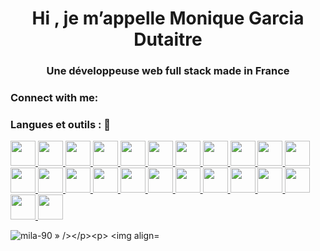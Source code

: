 <h1 align="center">Hi , je m’appelle Monique Garcia Dutaitre</h1><h3 align="center">Une développeuse web full stack made in France</h3><h3 align="left">Connect with me:</h3><p align="left"></p><h3 align="left">






Langues et outils : 👋 </h3>
<p align="left"> <a href="https://angular.io » target="_blank » rel="noreferrer"> <img src="https://angular.io/assets/images/logos/angular/angular.svg » alt="angulaire » width="40 » height="40"/> </a> <a href="https://angular.io » target="_blank » rel="noreferrer"> <img src="https://raw.githubusercontent.com/devicons/devicon/master/icons/angularjs/angularjs-original-wordmark.svg » alt="angularjs » width="40 » height="40"/> </a> <a href="https://www.w3schools.com/cs/ » target="_blank » rel="noreferrer"> <img src="https://raw.githubusercontent.com/devicons/devicon/master/icons/csharp/csharp-original.svg » alt="csharp » width="40 » height="40"/> </a> <a href="https://www.w3schools.com/css/ » target="_blank » rel="noreferrer"> <img src="https://raw.githubusercontent.com/devicons/devicon/master/icons/css3/css3-original-wordmark.svg » alt="css3 » width="40 » height="40"/> </a> <a href="https://www.docker.com/ » target="_blank » rel="noreferrer"> <img src="https://raw.githubusercontent.com/devicons/devicon/master/icons/docker/docker-original-wordmark.svg » alt="docker » width="40 » height="40"/> </a> <a href="https://www.electronjs.org » target="_blank » rel="noreferrer"> <img src="https://raw.githubusercontent.com/devicons/devicon/master/icons/electron/electron-original.svg » alt="electron » width="40 » height="40"/> </a> <a href="https://www.figma.com/ » target="_blank » rel="noreferrer"> <img src="https://www.vectorlogo.zone/logos/figma/figma-icon.svg » alt="figma » width="40 » height="40"/> </a> <a href="https://git-scm.com/ » target="_blank » rel="noreferrer"> <img src="https://www.vectorlogo.zone/logos/git-scm/git-scm-icon.svg » alt="git » width="40 » height="40"/> </a> <a href="https://www.w3.org/html/ » target="_blank » rel="noreferrer"> <img src="https://raw.githubusercontent.com/devicons/devicon/master/icons/html5/html5-original-wordmark.svg » alt="html5 » width="40 » height="40"/> </a> <a href="https://www.java.com » target="_blank » rel="noreferrer"> <img src="https://raw.githubusercontent.com/devicons/devicon/master/icons/java/java-original.svg » alt="java » width="40 » height="40"/> </a> <a href="https://developer.mozilla.org/en-US/docs/Web/JavaScript » target="_blank » rel="noreferrer"> <img src="https://raw.githubusercontent.com/devicons/devicon/master/icons/javascript/javascript-original.svg » alt="javascript » width="40 » height="40"/> </a> <a href="https://mariadb.org/ » target="_blank » rel="noreferrer"> <img src="https://www.vectorlogo.zone/logos/mariadb/mariadb-icon.svg » alt="mariadb » width="40 » height="40"/> </a> <a href="https://www.mysql.com/ » target="_blank » rel="noreferrer"> <img src="https://raw.githubusercontent.com/devicons/devicon/master/icons/mysql/mysql-original-wordmark.svg » alt="mysql » width="40 » height="40"/> </a> <a href="https://nodejs.org » target="_blank » rel="noreferrer"> <img src="https://raw.githubusercontent.com/devicons/devicon/master/icons/nodejs/nodejs-original-wordmark.svg » alt="nodejs » width="40 » height="40"/> </a> <a href="https://www.photoshop.com/en » target="_blank » rel="noreferrer"> <img src="https://raw.githubusercontent.com/devicons/devicon/master/icons/photoshop/photoshop-line.svg » alt="photoshop » width="40 » height="40"/> </a> <a href="https://www.php.net » target="_blank » rel="noreferrer"> <img src="https://raw.githubusercontent.com/devicons/devicon/master/icons/php/php-original.svg » alt="php » width="40 » height="40"/> </a> <a href="https://postman.com » target="_blank » rel="noreferrer"> <img src="https://www.vectorlogo.zone/logos/getpostman/getpostman-icon.svg » alt="postman » width="40 » height="40"/> </a> <a href="https://www.python.org » target="_blank » rel="noreferrer"> <img src="https://raw.githubusercontent.com/devicons/devicon/master/icons/python/python-original.svg » alt="python » width="40 » height="40"/> </a> <a href="https://reactjs.org/ » target="_blank » rel="noreferrer"> <img src="https://raw.githubusercontent.com/devicons/devicon/master/icons/react/react-original-wordmark.svg » alt="react » width="40 » height="40"/> </a> <a href="https://sass-lang.com » target="_blank » rel="noreferrer"> <img src="https://raw.githubusercontent.com/devicons/devicon/master/icons/sass/sass-original.svg » alt="sass » width="40 » height="40"/> </a> <a href="https://symfony.com » target="_blank » rel="noreferrer"> <img src="https://symfony.com/logos/symfony_black_03.svg » alt="symfony » width="40 » height="40"/> </a> <a href="https://www.typescriptlang.org/ » target="_blank » rel="noreferrer"> <img src="https://raw.githubusercontent.com/devicons/devicon/master/icons/typescript/typescript-original.svg » alt="typescript » width="40 » height="40"/> </a> <a href="https://vuejs.org/ » target="_blank » rel="noreferrer"> <img src="https://raw.githubusercontent.com/devicons/devicon/master/icons/vuejs/vuejs-original-wordmark.svg » alt="vuejs » width="40 » height="40"/> </a> <a href="https://vuetifyjs.com/en/ » target="_blank » rel="noreferrer"> <img src="https://bestofjs.org/logos/vuetify.svg » alt="vuetify » width="40 » height="40"/> </a> </p>

<p><img align="left » src="https://github-readme-stats.vercel.app/api/top-langs?username=mila-90&show_icons=true&locale=en&layout=compact » alt="mila-90 » /></p><p>&nbsp;<img align="center » src="https://github-readme-stats.vercel.app/api?username=mila-90&show_icons=true&locale=en » alt="mila-90 » /></p>


